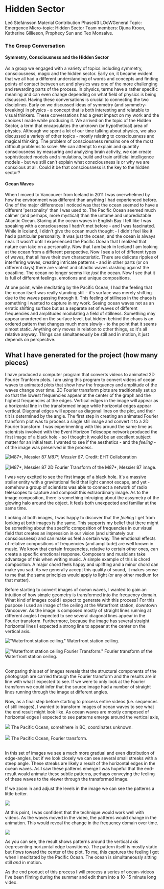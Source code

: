 # Hidden Sector

Leó Stefánsson
Material Contribution 
Phase#3 LOoWGeneral 
Topic: Emergence
Micro-topic: Hidden Sector
Team members: Djuna Kroon, Katherine Gillieson, Prophecy Sun and Teo Monsalve.

### The Group Conversation
#### Symmetry, Consciousness and the Hidden Sector
As a group we engaged with a variety of topics including symmetry, consciousness, magic and the hidden sector. Early on, it became evident that we all had a different understanding of words and concepts and finding points of contact between art and physics was one of the more challenging and rewarding parts of the process. In physics, terms have a rather specific meaning and can even change depending on what field of physics is being discussed. Having these conversations is crucial to connecting the two disciplines. 
Early on we discussed ideas of symmetry (and symmetry-breaking) in physics - a concept that is both interesting and relatable to visual thinkers. These conversations had a great impact on my work and the choices I made while producing it. We arrived on the topic of the Hidden Sector, a term that encapsulates the unknown (or hypothetical) area of physics.
Although we spent a lot of our time talking about physics, we also discussed a variety of other topics - mostly relating to consciousness and magical thinking. The problem of consciousness remains one of the most difficult problems to solve. We can attempt to explain and quantify consciousness by measuring and analyzing brain activity, we can create sophisticated models and simulations, build and train artificial intelligence models - but we still can't explain what consciousness is or why we are conscious at all. Could it be that consciousness is the key to the hidden sector? 
    
#### Ocean Waves
When I moved to Vancouver from Iceland in 2011 I was overwhelmed by how the environment was different than anything I had experienced before. One of the major differences I noticed was that the ocean seemed to have a different 'personality' than I was used to. The Pacific Ocean seemed much calmer (and perhaps, more mystical) than the untame and unpredictable Atlantic Ocean. Staring at the ocean waves in English Bay I felt like I was speaking with a consciousness I hadn't met before - and I was fascinated. While in Iceland, I didn't give the ocean much thought - I didn't feel like it had a particular personality. It was just the ocean, and the ocean is always near. It wasn't until I experienced the Pacific Ocean that I realized that nature can take on a personality. Now that I am back in Iceland I am looking at the ocean from a different perspective. Now I see a lot of different types of waves, that all have their own characteristic. There are delicate ripples of interfering waves, creating intricate patterns - and in other parts (or on different days) there are violent and chaotic waves clashing against the coastline. The ocean no longer seems like *just* the ocean. Now I see that it is full of different feelings, emotions and unique compositions. 

At one point, while meditating by the Pacific Ocean, I had the feeling that the ocean itself was really standing still - it's surface was merely shifting due to the waves passing through it. This feeling of stillness in the chaos is something I wanted to capture in my work. Seeing ocean waves not as an erratic shifting surface but as a separate set of waves of different frequencies and amplitudes modulating a field of stillness. Something may appear unordered on the surface level, but hidden behind the chaos is an ordered pattern that changes much more slowly - to the point that it seems almost static. Anything only moves in relation to other things, so it's all relative anyway. Things can simultaneously be still and in motion, it just depends on perspective. 


## What I have generated for the project (how many pieces)
I have produced a computer program that converts videos to animated 2D Fourier Tranform plots. I am using this program to convert videos of ocean waves to animated plots that show how the frequency and amplitude of the waves change over time. 2D Fourier transform plots are traditionally set up so that the lowest frequencies appear at the center of the graph and the highest frequencies at the edges. Vertical edges in the image will appear as a horizontal line in the transformed image while horizontal edges appear vertical. Diagonal edges will appear as diagonal lines on the plot, and their tilt is determined by the angle. 
The first step in creating an animated Fourier transform plot was to process a single still image and convert it to a 2D Fourier transform. I was experimenting with this around the same time as scientists involved with the Event Horizon Telescope network produced the first image of a black hole - so I thought it would be an excellent subject matter for an initial test. I wanted to see if the aesthetics - and the *feeling* - of the image was preserved in the process.

![M87*, Messier 87](https://cdn.eso.org/images/screen/eso1907a.jpg "Credit:
EHT Collaboration")
*M87**, *Messier 87*. Credit:
EHT Collaboration
<br> </br>
![M87*, Messier 87](output/A-Consensus_full_res_fft_lvls_cntrst_curve_low_res.png "2D Fourier Transform of the M87*, Messier 87 image.")
2D Fourier Transform of the M87*, Messier 87 image.


I was very excited to see the first image of a black hole. It's a massive stellar entity with a gravitational field that light cannot escape, and yet - somehow a group of scientists was able to connect a network of radio telescopes to capture and composit this extraordinary image. As to the image composition, there is something intruiging about the assymetry of the glowing halo around the object. It feels both unexpected and familiar at the same time. 

Looking at both images, I was happy to discover that the *feeling* I get from looking at both images is the same. This supports my belief that there might be something about the specific composition of frequencies in our visual field that creates an impression in our vision (and ultimately our consciousness) and can make us feel a certain way. The emotional effects of relative compositions of frequencies (and amplitude) are well known in music. We know that certain frequencies, relative to certain other ones, can create a specific emotional response. Composers and musicians take advantage of this when writing music. A simple example of this is chord composition. A major chord feels happy and uplifting and a minor chord can make you sad. As we generally accept this quality of sound, it makes sense to me that the same principles would apply to light (or any other medium for that matter).

Before starting to convert images of ocean waves, I wanted to gain an intuition of how simple geometry is transformed into the frequency domain. What kind of images could I expect to generate with this process? For this puspose I used an image of the ceiling at the Waterfront station, downtown Vancouver. As the image is composed mostly of straight lines running at different angles I expected to see several diagonal lines appear in the Fourier transform. Furthermore, because the image has several straight horizontal lines I expected a strong line to appear at the center on the vertical axis. 

!["Waterfront station ceiling."](input/waterfront_ceiling_low_res.jpg "Waterfront station ceiling.")
Waterfront station ceiling.
<br> </br>
!["Waterfront station ceiling Fourier Transform."](output/waterfron_ceiling_fft_levels_low_res.png)
Fourier transform of the Waterfront station ceiling. 
<br> </br>

Comparing this set of images reveals that the structural components of the photograph are carried through the Fourier transform and the results are in line with what I expected to see. If we were to only look at the Fourier transform we could infer that the source image had a number of straight lines running through the image at different angles.

Now, as a final step before starting to process entire videos (i.e. sequences of still images), I wanted to transform images of ocean waves to see what the end result might look like. As ocean waves are mostly composed of horizontal edges I expected to see patterns emerge around the vertical axis,  


![](input/horizon_low_res.jpg)
The Pacific Ocean, somehhere in BC, coordinates unknown.
<br> </br>
![](output/horizon_full_res_fft_levels_low_res.png)
The Pacific Ocean, Fourier transform.
<br> </br>

In this set of images we see a much more gradual and even distribution of edge-angles, but if we look closely we can see several small streaks with a steep angle. These streaks are likely a result of the horizontal edges in the ocean waves. As I saw these patterns emerge I was hopeful that the end-result would animate these subtle patterns, perhaps conveying the feeling of these waves to the viewer through the transformed image. 

If we zoom in and adjust the levels in the image we can see the patterns a little better.

![](output/horizon_full_res_fft_levels_crop_low_res.png)

At this point, I was confident that the technique would work well with videos. As the waves moved in the video, the patterns would change in the animation. This would reveal the change in the frequency domain over time.

![](output/nesid_ocean_short_fft.gif)

As you can see, the result shows patterns around the vertical axis (representing horizontal edge transitions). The pattern itself is mostly static but flows toward the center of the plot. To me, this captures the feeling I got when I meditated by the Pacific Ocean. The ocean is simultaneously sitting still *and* in motion.

As the end product of this process I will process a series of ocean-videos I've been filming during the summer and edit them into a 10-15 minute long video. 











